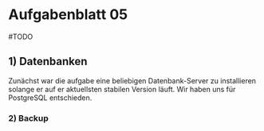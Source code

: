 # Aufgabenblatt 05

#TODO

## 1) Datenbanken

Zunächst war die aufgabe eine beliebigen Datenbank-Server zu installieren solange er auf er aktuellsten stabilen Version läuft. Wir haben uns für PostgreSQL entschieden. 


### 2) Backup
